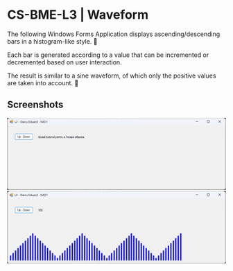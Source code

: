 
# CS-BME-L3 | Waveform

The following Windows Forms Application displays ascending/descending bars in a histogram-like style. 📒

Each bar is generated according to a value that can be incremented or decremented based on user interaction.

The result is similar to a sine waveform, of which only the positive values are taken into account. 🌊

## Screenshots

![Main app](/shots/main_app.png)
![Main app after running](/shots/after_app.png)
